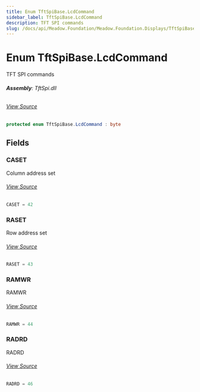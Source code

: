 ```yaml
---
title: Enum TftSpiBase.LcdCommand
sidebar_label: TftSpiBase.LcdCommand
description: TFT SPI commands
slug: /docs/api/Meadow.Foundation/Meadow.Foundation.Displays/TftSpiBase.LcdCommand
---
```

# Enum TftSpiBase.LcdCommand
TFT SPI commands

###### **Assembly**: TftSpi.dll
###### [View Source](https://github.com/WildernessLabs/Meadow.Foundation.git/blob/develop/Source/Meadow.Foundation.Peripherals/Displays.TftSpi/Driver/TftSpiBase.Enums.cs#L11)
```csharp title="Declaration"
protected enum TftSpiBase.LcdCommand : byte
```
## Fields
### CASET
Column address set
###### [View Source](https://github.com/WildernessLabs/Meadow.Foundation.git/blob/develop/Source/Meadow.Foundation.Peripherals/Displays.TftSpi/Driver/TftSpiBase.Enums.cs#L16)
```csharp title="Declaration"
CASET = 42
```
### RASET
Row address set
###### [View Source](https://github.com/WildernessLabs/Meadow.Foundation.git/blob/develop/Source/Meadow.Foundation.Peripherals/Displays.TftSpi/Driver/TftSpiBase.Enums.cs#L20)
```csharp title="Declaration"
RASET = 43
```
### RAMWR
RAMWR
###### [View Source](https://github.com/WildernessLabs/Meadow.Foundation.git/blob/develop/Source/Meadow.Foundation.Peripherals/Displays.TftSpi/Driver/TftSpiBase.Enums.cs#L24)
```csharp title="Declaration"
RAMWR = 44
```
### RADRD
RADRD
###### [View Source](https://github.com/WildernessLabs/Meadow.Foundation.git/blob/develop/Source/Meadow.Foundation.Peripherals/Displays.TftSpi/Driver/TftSpiBase.Enums.cs#L28)
```csharp title="Declaration"
RADRD = 46
```
